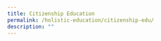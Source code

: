 ```yaml
---
title: Citizenship Education
permalink: /holistic-education/citizenship-edu/
description: ""
---
```

